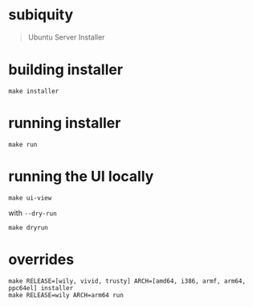 # subiquity
> Ubuntu Server Installer

# building installer
`make installer`

# running installer
`make run`

# running the UI locally
`make ui-view`

with `--dry-run`

`make dryrun`

# overrides
```
make RELEASE=[wily, vivid, trusty] ARCH=[amd64, i386, armf, arm64, ppc64el] installer
make RELEASE=wily ARCH=arm64 run
```
